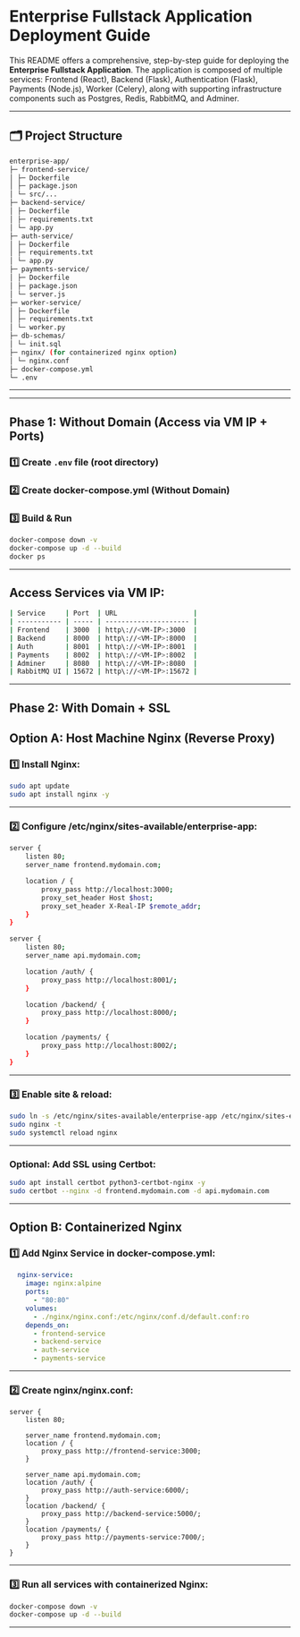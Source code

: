 # Enterprise Fullstack Application Deployment Guide

This README offers a comprehensive, step-by-step guide for deploying the **Enterprise Fullstack Application**.
The application is composed of multiple services: Frontend (React), Backend (Flask), Authentication (Flask), Payments (Node.js), Worker (Celery), along with supporting infrastructure components such as Postgres, Redis, RabbitMQ, and Adminer.

---

## 🗂 Project Structure
```bash
enterprise-app/
├─ frontend-service/
│ ├─ Dockerfile
│ ├─ package.json
│ └─ src/...
├─ backend-service/
│ ├─ Dockerfile
│ ├─ requirements.txt
│ └─ app.py
├─ auth-service/
│ ├─ Dockerfile
│ ├─ requirements.txt
│ └─ app.py
├─ payments-service/
│ ├─ Dockerfile
│ ├─ package.json
│ └─ server.js
├─ worker-service/
│ ├─ Dockerfile
│ ├─ requirements.txt
│ └─ worker.py
├─ db-schemas/
│ └─ init.sql
├─ nginx/ (for containerized nginx option)
│ └─ nginx.conf
├─ docker-compose.yml
└─ .env
```

---


---

## Phase 1: Without Domain (Access via VM IP + Ports)

### 1️⃣ Create `.env` file (root directory)

### 2️⃣ Create docker-compose.yml (Without Domain)

### 3️⃣ Build & Run

```bash
docker-compose down -v
docker-compose up -d --build
docker ps
```

---

## Access Services via VM IP:

```bash
| Service     | Port  | URL                   |
| ----------- | ----- | --------------------- |
| Frontend    | 3000  | http\://<VM-IP>:3000  |
| Backend     | 8000  | http\://<VM-IP>:8000  |
| Auth        | 8001  | http\://<VM-IP>:8001  |
| Payments    | 8002  | http\://<VM-IP>:8002  |
| Adminer     | 8080  | http\://<VM-IP>:8080  |
| RabbitMQ UI | 15672 | http\://<VM-IP>:15672 |
```

---

## Phase 2: With Domain + SSL
## Option A: Host Machine Nginx (Reverse Proxy)

### 1️⃣ Install Nginx:

```bash
sudo apt update
sudo apt install nginx -y
```

---

### 2️⃣ Configure /etc/nginx/sites-available/enterprise-app:

```bash
server {
    listen 80;
    server_name frontend.mydomain.com;

    location / {
        proxy_pass http://localhost:3000;
        proxy_set_header Host $host;
        proxy_set_header X-Real-IP $remote_addr;
    }
}

server {
    listen 80;
    server_name api.mydomain.com;

    location /auth/ {
        proxy_pass http://localhost:8001/;
    }

    location /backend/ {
        proxy_pass http://localhost:8000/;
    }

    location /payments/ {
        proxy_pass http://localhost:8002/;
    }
}
```

---

### 3️⃣ Enable site & reload:

```bash
sudo ln -s /etc/nginx/sites-available/enterprise-app /etc/nginx/sites-enabled/
sudo nginx -t
sudo systemctl reload nginx
```

---

### Optional: Add SSL using Certbot:

```bash
sudo apt install certbot python3-certbot-nginx -y
sudo certbot --nginx -d frontend.mydomain.com -d api.mydomain.com
```

---

## Option B: Containerized Nginx

### 1️⃣ Add Nginx Service in docker-compose.yml:

```yml
  nginx-service:
    image: nginx:alpine
    ports:
      - "80:80"
    volumes:
      - ./nginx/nginx.conf:/etc/nginx/conf.d/default.conf:ro
    depends_on:
      - frontend-service
      - backend-service
      - auth-service
      - payments-service
```

---

### 2️⃣ Create nginx/nginx.conf:

```nginx
server {
    listen 80;

    server_name frontend.mydomain.com;
    location / {
        proxy_pass http://frontend-service:3000;
    }

    server_name api.mydomain.com;
    location /auth/ {
        proxy_pass http://auth-service:6000/;
    }
    location /backend/ {
        proxy_pass http://backend-service:5000/;
    }
    location /payments/ {
        proxy_pass http://payments-service:7000/;
    }
}
```

---

### 3️⃣ Run all services with containerized Nginx:

```bash
docker-compose down -v
docker-compose up -d --build
```

---
